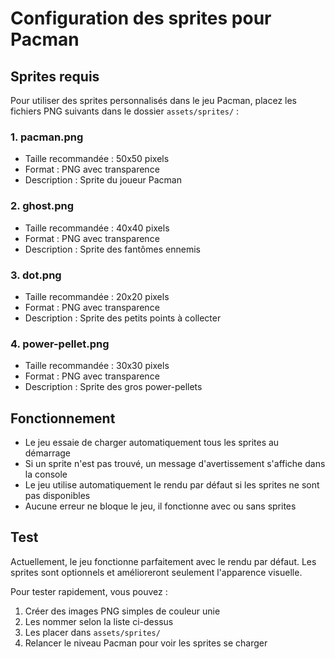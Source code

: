 # Configuration des sprites pour Pacman

## Sprites requis

Pour utiliser des sprites personnalisés dans le jeu Pacman, placez les fichiers PNG suivants dans le dossier `assets/sprites/` :

### 1. pacman.png
- Taille recommandée : 50x50 pixels
- Format : PNG avec transparence
- Description : Sprite du joueur Pacman

### 2. ghost.png  
- Taille recommandée : 40x40 pixels
- Format : PNG avec transparence
- Description : Sprite des fantômes ennemis

### 3. dot.png
- Taille recommandée : 20x20 pixels  
- Format : PNG avec transparence
- Description : Sprite des petits points à collecter

### 4. power-pellet.png
- Taille recommandée : 30x30 pixels
- Format : PNG avec transparence  
- Description : Sprite des gros power-pellets

## Fonctionnement

- Le jeu essaie de charger automatiquement tous les sprites au démarrage
- Si un sprite n'est pas trouvé, un message d'avertissement s'affiche dans la console
- Le jeu utilise automatiquement le rendu par défaut si les sprites ne sont pas disponibles
- Aucune erreur ne bloque le jeu, il fonctionne avec ou sans sprites

## Test

Actuellement, le jeu fonctionne parfaitement avec le rendu par défaut. 
Les sprites sont optionnels et amélioreront seulement l'apparence visuelle.

Pour tester rapidement, vous pouvez :
1. Créer des images PNG simples de couleur unie
2. Les nommer selon la liste ci-dessus  
3. Les placer dans `assets/sprites/`
4. Relancer le niveau Pacman pour voir les sprites se charger
